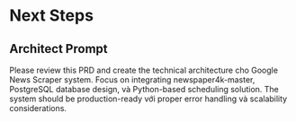 # Next Steps

## Architect Prompt

Please review this PRD and create the technical architecture cho Google News Scraper system. Focus on integrating newspaper4k-master, PostgreSQL database design, và Python-based scheduling solution. The system should be production-ready với proper error handling và scalability considerations.
